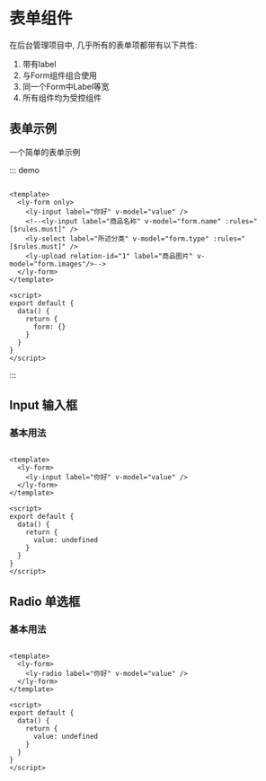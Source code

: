 # 表单组件

在后台管理项目中, 几乎所有的表单项都带有以下共性:

1. 带有label
2. 与Form组件组合使用
3. 同一个Form中Label等宽
4. 所有组件均为受控组件

## 表单示例

一个简单的表单示例

::: demo

```vue

<template>
  <ly-form only>
    <ly-input label="你好" v-model="value" />
    <!--<ly-input label="商品名称" v-model="form.name" :rules="[$rules.must]" />
    <ly-select label="所述分类" v-model="form.type" :rules="[$rules.must]" />
    <ly-upload relation-id="1" label="商品图片" v-model="form.images"/>-->
  </ly-form>
</template>

<script>
export default {
  data() {
    return {
      form: {}
    }
  }
}
</script>
```

:::

## Input 输入框

### 基本用法

```vue

<template>
  <ly-form>
    <ly-input label="你好" v-model="value" />
  </ly-form>
</template>

<script>
export default {
  data() {
    return {
      value: undefined
    }
  }
}
</script>
```

## Radio 单选框

### 基本用法

```vue

<template>
  <ly-form>
    <ly-radio label="你好" v-model="value" />
  </ly-form>
</template>

<script>
export default {
  data() {
    return {
      value: undefined
    }
  }
}
</script>
```